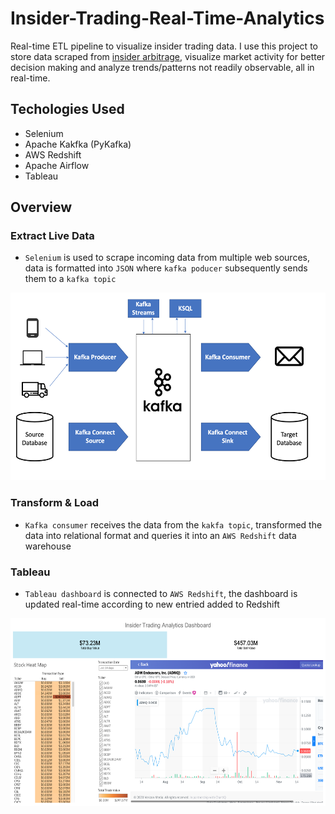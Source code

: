 # Insider-Trading-Real-Time-Analytics

Real-time ETL pipeline to visualize insider trading data. I use this project to store data scraped from [insider arbitrage](https://www.insidearbitrage.com/), visualize market activity for better decision making and analyze trends/patterns not readily observable, all in real-time.

## Techologies Used
* Selenium
* Apache Kakfka (PyKafka) 
* AWS Redshift
* Apache Airflow
* Tableau

## Overview

### Extract Live Data

- `Selenium` is used to scrape incoming data from multiple web sources, data is formatted into `JSON` where `kafka poducer` subsequently sends them to a `kafka topic`

<img src="https://github.com/AymenRumi/Insider-Trading-Real-Time-Analytics/blob/main/kafka.png" width="650" height="300">

### Transform & Load

 - `Kafka consumer` receives the data from the `kakfa topic`, transformed the data into relational format and queries it into an `AWS Redshift` data warehouse
 
 ### Tableau 

- `Tableau dashboard` is connected to `AWS Redshift`, the dashboard is updated real-time according to new entried added to Redshift

<img src="https://github.com/AymenRumi/Insider-Trading-Real-Time-Analytics/blob/main/dashboard.png" width="650" height="300">
